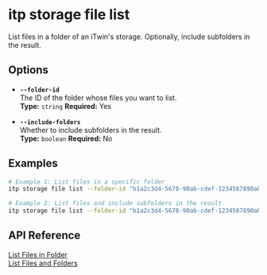 # itp storage file list

List files in a folder of an iTwin's storage. Optionally, include subfolders in the result.

## Options

- **`--folder-id`**  
  The ID of the folder whose files you want to list.  
  **Type:** `string` **Required:** Yes

- **`--include-folders`**  
  Whether to include subfolders in the result.  
  **Type:** `boolean` **Required:** No

## Examples

```bash
# Example 1: List files in a specific folder
itp storage file list --folder-id "b1a2c3d4-5678-90ab-cdef-1234567890ab"

# Example 2: List files and include subfolders in the result
itp storage file list --folder-id "b1a2c3d4-5678-90ab-cdef-1234567890ab" --include-folders true
```

## API Reference

[List Files in Folder](https://developer.bentley.com/apis/storage/operations/get-files-in-folder/)  
[List Files and Folders](https://developer.bentley.com/apis/storage/operations/get-folders-and-files-in-folder/)
